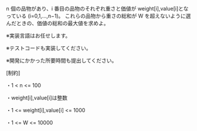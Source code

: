 n 個の品物があり、i 番目の品物のそれぞれ重さと価値が weight[i],value[i]となっている (i=0,1,...,n−1)。
これらの品物から重さの総和が W を超えないように選んだときの、価値の総和の最大値を求めよ。

※実装言語はお任せします。

※テストコードも実装してください。

※開発にかかった所要時間も提出してください。

[制約]

・1 &lt; n &lt;= 100

・weight[i],value[i]は整数

・1 &lt;= weight[i],value[i] &lt;= 1000

・1 &lt;= W &lt;= 10000
